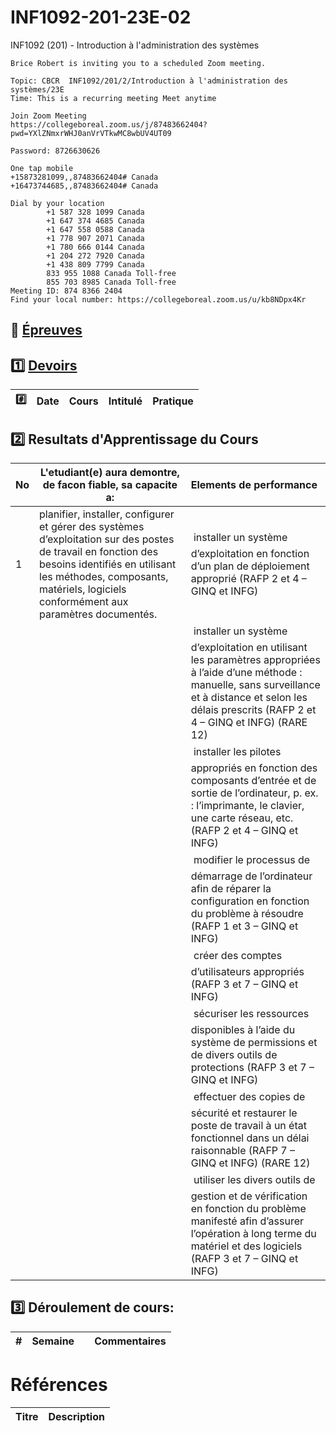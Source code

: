 # INF1092-201-23E-02
INF1092 (201) - Introduction à l'administration des systèmes

```
Brice Robert is inviting you to a scheduled Zoom meeting.

Topic: CBCR  INF1092/201/2/Introduction à l'administration des systèmes/23E
Time: This is a recurring meeting Meet anytime

Join Zoom Meeting
https://collegeboreal.zoom.us/j/87483662404?pwd=YXlZNmxrWHJ0anVrVTkwMC8wbUV4UT09

Password: 8726630626

One tap mobile
+15873281099,,87483662404# Canada
+16473744685,,87483662404# Canada

Dial by your location
        +1 587 328 1099 Canada
        +1 647 374 4685 Canada
        +1 647 558 0588 Canada
        +1 778 907 2071 Canada
        +1 780 666 0144 Canada
        +1 204 272 7920 Canada
        +1 438 809 7799 Canada
        833 955 1088 Canada Toll-free
        855 703 8985 Canada Toll-free
Meeting ID: 874 8366 2404
Find your local number: https://collegeboreal.zoom.us/u/kb8NDpx4Kr
```


## :date: [Épreuves](.epreuves)

## :one: [Devoirs](Devoirs)

|:hash: | Date   | Cours                      | Intitulé                            |  Pratique                                                     |
|-------|--------|:---------------------------|:------------------------------------|:--------------------------------------------------------------|


## :two: Resultats d'Apprentissage du Cours

|No|L'etudiant(e) aura demontre, de facon fiable, sa capacite a:      |          Elements de performance                               | 
|--|------------------------------------------------------------------|:---------------------------------------------------------------| 
| 1| planifier, installer, configurer et gérer des systèmes d’exploitation sur des postes de travail en fonction des besoins identifiés en utilisant les méthodes, composants, matériels, logiciels conformément aux paramètres documentés.    |  installer un système d’exploitation en fonction d’un plan de déploiement approprié (RAFP 2 et 4 – GINQ et INFG) |
| | |  installer un système d’exploitation en utilisant les paramètres appropriées à l’aide d’une méthode : manuelle, sans surveillance et à distance et selon les délais prescrits (RAFP 2 et 4 – GINQ et INFG) (RARE 12) |
| | |  installer les pilotes appropriés en fonction des composants d’entrée et de sortie de l’ordinateur, p. ex. : l’imprimante, le clavier, une carte réseau, etc. (RAFP 2 et 4 – GINQ et INFG) |
| | |  modifier le processus de démarrage de l’ordinateur afin de réparer la configuration en fonction du problème à résoudre (RAFP 1 et 3 – GINQ et INFG) |
| | |  créer des comptes d’utilisateurs appropriés (RAFP 3 et 7 – GINQ et INFG) |
| | |  sécuriser les ressources disponibles à l’aide du système de permissions et de divers outils de protections (RAFP 3 et 7 – GINQ et INFG) |
| | |  effectuer des copies de sécurité et restaurer le poste de travail à un état fonctionnel dans un délai raisonnable (RAFP 7 – GINQ et INFG) (RARE 12) |
| | |  utiliser les divers outils de gestion et de vérification en fonction du problème manifesté afin d’assurer l’opération à long terme du matériel et des logiciels (RAFP 3 et 7 – GINQ et INFG) |



## :three: Déroulement de cours:

|# | Semaine|                                          |     Commentaires                                                   |
|--|:------:|:-----------------------------------------|:-------------------------------------------------------------------|


# Références


| Titre                                                                                      | Description                        |
|--------------------------------------------------------------------------------------------|------------------------------------|

